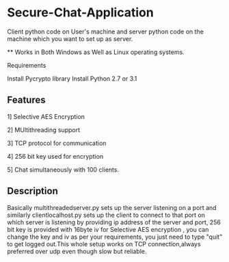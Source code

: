 # Secure-Chat-Application

Client python code on User's machine and server python code on the machine which you want to set up as server.

** Works in Both Windows as Well as Linux operating systems.

Requirements

Install Pycrypto library
Install Python 2.7 or 3.1

Features
---------------------------------------------
1] Selective AES Encryption

2] MUltithreading support

3] TCP protocol for communication

4] 256 bit key used for encryption 

5] Chat simultaneously with 100 clients.


Description
---------------------------------------------
Basically multithreadedserver.py sets up the server listening on a port and similarly clientlocalhost.py sets up the client to connect to that port on which server is listening by providing ip address of the server and port, 256 bit key is provided with 16byte iv for Selective AES encryption , you can change the key and iv  as per your requirements, you just need to type "quit" to get logged out.This whole setup works on TCP connection,always preferred over udp even though slow but reliable.
